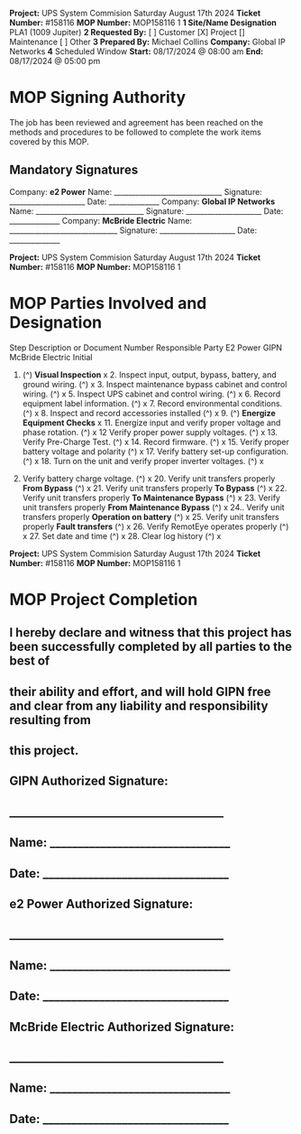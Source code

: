 **Project:** UPS System Commision Saturday August 17th 2024 **Ticket Number:** #158116 **MOP Number:** MOP158116 1 **1 Site/Name Designation** PLA1 (1009 Jupiter) **2 Requested By:** [ ] Customer [X] Project [] Maintenance [ ] Other **3 Prepared By:** Michael Collins **Company:** Global IP Networks **4** Scheduled Window **Start:** 08/17/2024 @ 08:00 am **End:** 08/17/2024 @ 05:00 pm 

# MOP Signing Authority 

The job has been reviewed and agreement has been reached on the methods and procedures to be followed to complete the work items covered by this MOP. 

## Mandatory Signatures 

Company: **e2 Power** Name: ______________________________ Signature: _____________________ Date: ______________ Company: **Global IP Networks** Name: ______________________________ Signature: _____________________ Date: ______________ Company: **McBride Electric** Name: ______________________________ Signature: _____________________ Date: ______________ 


**Project:** UPS System Commision Saturday August 17th 2024 **Ticket Number:** #158116 **MOP Number:** MOP158116 1 

# MOP Parties Involved and Designation 

 Step Description or Document Number Responsible Party E2 Power GIPN McBride Electric Initial 

1. (^) **Visual Inspection** x 2. Inspect input, output, bypass, battery, and ground wiring. (^) x 3. Inspect maintenance bypass cabinet and control wiring. (^) x 5. Inspect UPS cabinet and control wiring. (^) x 6. Record equipment label information. (^) x 7. Record environmental conditions. (^) x 8. Inspect and record accessories installed (^) x 9. (^) **Energize Equipment Checks** x 11. Energize input and verify proper voltage and phase rotation. (^) x 12 Verify proper power supply voltages. (^) x 13. Verify Pre-Charge Test. (^) x 14. Record firmware. (^) x 15. Verify proper battery voltage and polarity (^) x 17. Verify battery set-up configuration. (^) x 18. Turn on the unit and verify proper inverter voltages. (^) x 


19. Verify battery charge voltage. (^) x 20. Verify unit transfers properly **From Bypass** (^) x 21. Verify unit transfers properly **To Bypass** (^) x 22. Verify unit transfers properly **To Maintenance Bypass** (^) x 23. Verify unit transfers properly **From Maintenance Bypass** (^) x 24.. Verify unit transfers properly **Operation on battery** (^) x 25. Verify unit transfers properly **Fault transfers** (^) x 26. Verify RemotEye operates properly (^) x 27. Set date and time (^) x 28. Clear log history (^) x 


**Project:** UPS System Commision Saturday August 17th 2024 **Ticket Number:** #158116 **MOP Number:** MOP158116 1 

# MOP Project Completion 

## I hereby declare and witness that this project has been successfully completed by all parties to the best of 

## their ability and effort, and will hold GIPN free and clear from any liability and responsibility resulting from 

## this project. 

## GIPN Authorized Signature: 

## ______________________________________ 

## Name: ________________________________ 

## Date: _________________________________ 

## e2 Power Authorized Signature: 

## ______________________________________ 

## Name: ________________________________ 

## Date: _________________________________ 

## McBride Electric Authorized Signature: 

## ______________________________________ 

## Name: ________________________________ 

## Date: _________________________________ 


